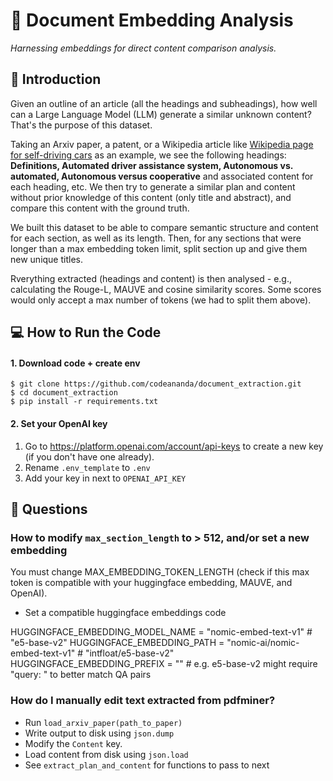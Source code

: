 # 📄 Document Embedding Analysis
*Harnessing embeddings for direct content comparison analysis.*

## 🎤 Introduction

Given an outline of an article (all the headings and subheadings), how well can a Large Language Model (LLM) generate a similar unknown content? That's the purpose of this dataset. 

Taking an Arxiv paper, a patent, or a Wikipedia article like [Wikipedia page for self-driving cars](https://en.wikipedia.org/wiki/Self-driving_car) as an example, we see the following headings: **Definitions, Automated driver assistance system, Autonomous vs. automated, Autonomous versus cooperative** and associated content for each heading, etc. We then try to generate a similar plan and content without prior knowledge of this content (only title and abstract), and compare this content with the ground truth.

We built this dataset to be able to compare semantic structure and content for each section, as well as its length. Then, for any sections that were longer than a max embedding token limit, split section up and give them new unique titles. 

Rverything extracted (headings and content) is then analysed - e.g., calculating the Rouge-L, MAUVE and cosine similarity scores. Some scores would only accept a max number of tokens (we had to split them above).

## 💻 How to Run the Code

#### 1. Download code + create env
```
$ git clone https://github.com/codeananda/document_extraction.git
$ cd document_extraction
$ pip install -r requirements.txt
```

#### 2. Set your OpenAI key

1. Go to https://platform.openai.com/account/api-keys to create a new key (if you don't have one already).
2. Rename `.env_template` to `.env`
3. Add your key in next to `OPENAI_API_KEY`

## 🤔 Questions

### How to modify `max_section_length` to > 512, and/or set a new embedding

You must change MAX_EMBEDDING_TOKEN_LENGTH (check if this max token is compatible with your huggingface embedding, MAUVE, and OpenAI).

* Set a compatible huggingface embeddings code

HUGGINGFACE_EMBEDDING_MODEL_NAME = "nomic-embed-text-v1" # "e5-base-v2"
HUGGINGFACE_EMBEDDING_PATH = "nomic-ai/nomic-embed-text-v1" # "intfloat/e5-base-v2"
HUGGINGFACE_EMBEDDING_PREFIX = "" # e.g. e5-base-v2 might require "query: " to better match QA pairs


### How do I manually edit text extracted from pdfminer?

* Run `load_arxiv_paper(path_to_paper)`
* Write output to disk using `json.dump`
* Modify the `Content` key.
* Load content from disk using `json.load`
* See `extract_plan_and_content` for functions to pass to next 